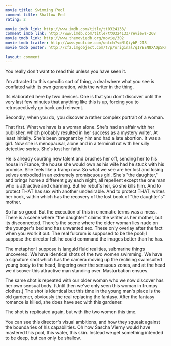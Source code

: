 ```yaml
---
movie title: Swimming Pool
comment title: Shallow End
rating: 2

movie imdb link: http://www.imdb.com/title/tt0324133/
comment imdb link: http://www.imdb.com/title/tt0324133/reviews-268
movie tmdb link: http://www.themoviedb.org/movie/302
movie tmdb trailer: http://www.youtube.com/watch?v=NlQiybP-2I8
movie tmdb poster: http://cf2.imgobject.com/t/p/original/qIYEEN8XAQp5RRClESvt9rjm8oE.jpg

layout: comment
---
```


You really don't want to read this unless you have seen it.

I'm attracted to this specific sort of thing, a deal where what you see is conflated with its own generation, with the writer in the thing.

Its elaborated here by two devices. One is that you don't discover until the very last few minutes that anything like this is up, forcing you to retrospectively go back and reinvent.

Secondly, when you do, you discover a rather complex portrait of a woman. 

That first. What we have is a woman alone. She's had an affair with her publisher, which probably resulted in her success as a mystery writer. At least initially. She's been pregnant by him and had a late abortion. It was a girl. Now she is menopausal, alone and in a terminal rut with her silly detective series. She's lost her faith.

He is already courting new talent and brushes her off, sending her to his house in France, the house she would own as his wife had he stuck with his promise. She feels like a tramp now. So what we see are her lost and losing selves embodied in an extremely promiscuous girl. She's "the daughter," and brings home a different guy each night, all repellent except the one man who is attractive and charming. But he rebuffs her, so she kills him. And to protect THAT has sex with another undesirable. And to protect THAT, writes her book, within which has the recovery of the lost book of "the daughter's" mother.

So far so good. But the execution of this in cinematic terms was a mess. There is a scene where "the daughter" claims the writer as her mother, but its disconnected. There's the scene where the older woman lies nude on the younger's bed and has unwanted sex. These only overlay after the fact when you work it out. The real fulcrum is supposed to be the pool; I suppose the director felt he could command the images better than he has. 

The metaphor I suppose is languid fluid realities, submarine things uncovered. We have identical shots of the two women swimming. We have a signature shot which has the camera moving up the reclining swimsuited young body to the head, lingering over the sensuous zones, and at the head we discover this attractive man standing over. Masturbation ensues.

The same shot is repeated with our older woman who we now discover has her own sensual body. (Until then we've only seen this woman in frumpy clothes.) The shot is identical but this time in the young man's place is the old gardener, obviously the real replacing the fantasy. After the fantasy romance is killed, she does have sex with this gardener.

The shot is replicated again, but with the two women this time. 

You can see this director's visual ambitions, and how they squeak against the boundaries of his capabilities. Oh how Sascha Vierny would have mastered this pool, this water, this skin. Instead we get something intended to be deep, but can only be shallow.